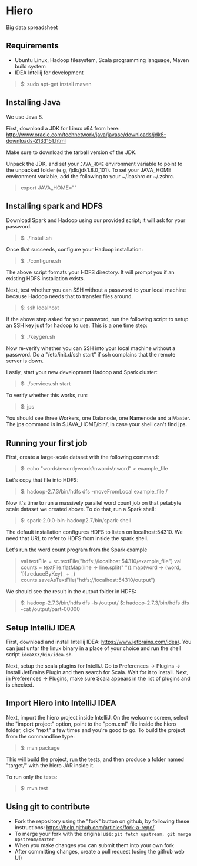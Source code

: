 # Hiero
Big data spreadsheet

## Requirements

* Ubuntu Linux, Hadoop filesystem, Scala programming language, Maven build system
* IDEA Intellij for development

> $: sudo apt-get install maven

## Installing Java

We use Java 8.

First, download a JDK for Linux x64 from here: http://www.oracle.com/technetwork/java/javase/downloads/jdk8-downloads-2133151.html

Make sure to download the tarball version of the JDK.

Unpack the JDK, and set your `JAVA_HOME` environment variable to point
to the unpacked folder (e.g, <fully qualified path
to>/jdk/jdk1.8.0_101). To set your JAVA_HOME environment variable, add
the following to your ~/.bashrc or ~/.zshrc.

> export JAVA_HOME="<path-to-jdk-folder>"

## Installing spark and HDFS

Download Spark and Hadoop using our provided script; it will ask for
your password.

> $: ./install.sh

Once that succeeds, configure your Hadoop installation:

> $: ./configure.sh

The above script formats your HDFS directory. It will prompt you if an
existing HDFS installation exists.

Next, test whether you can SSH without a password to your local
machine because Hadoop needs that to transfer files around.

> $: ssh localhost

If the above step asked for your password, run the following script to
setup an SSH key just for hadoop to use. This is a one time step:

> $: ./keygen.sh

Now re-verify whether you can SSH into your local machine without a
password. Do a "/etc/init.d/ssh start" if ssh complains that the
remote server is down.

Lastly, start your new development Hadoop and Spark cluster:

> $: ./services.sh start

To verify whether this works, run:

> $: jps

You should see three Workers, one Datanode, one Namenode and a
Master. The jps command is in $JAVA_HOME/bin/, in case your shell
can't find jps.

## Running your first job

First, create a large-scale dataset with the following command:

> $: echo "words\nwordywords\nwords\nword" > example_file

Let's copy that file into HDFS:

> $: hadoop-2.7.3/bin/hdfs dfs -moveFromLocal example_file /

Now it's time to run a massively parallel word count job on that
petabyte scale dataset we created above. To do that, run a Spark
shell:

> $: spark-2.0.0-bin-hadoop2.7/bin/spark-shell

The default installation configures HDFS to listen on
localhost:54310. We need that URL to refer to HDFS from inside the
spark shell.

Let's run the word count program from the Spark example

>  val textFile = sc.textFile("hdfs://localhost:54310/example_file")
>  val counts = textFile.flatMap(line => line.split(" ")).map(word => (word, 1)).reduceByKey(_ + _)
>  counts.saveAsTextFile("hdfs://localhost:54310/output")

We should see the result in the output folder in HDFS:

> $: hadoop-2.7.3/bin/hdfs dfs -ls /output/
> $: hadoop-2.7.3/bin/hdfs dfs -cat /output/part-00000


## Setup IntelliJ IDEA

First, download and install Intellij IDEA:
https://www.jetbrains.com/idea/.  You can just untar the linux binary
in a place of your choice and run the shell script
`ideaXXX/bin/idea.sh`.

Next, setup the scala plugins for IntelliJ. Go to Preferences ->
 Plugins -> Install JetBrains Plugin and then search for Scala. 
Wait for it to install. Next, in Preferences -> Plugins, make sure
Scala appears in the list of plugins and is checked.

## Import Hiero into IntelliJ IDEA

Next, import the hiero project inside IntelliJ.  On the welcome
screen, select the "import project" option, point to the "pom.xml"
file inside the hiero folder, click "next" a few times and you're good
to go.
To build the project from the commandline type:

> $: mvn package

This will build the project, run the tests, and then produce a folder
named "target/" with the hiero JAR inside it.

To run only the tests:

> $: mvn test

## Using git to contribute

* Fork the repository using the "fork" button on github, by following these instructions:
https://help.github.com/articles/fork-a-repo/
* To merge your fork with the original use: `git fetch upstream; git merge upstream/master`
* When you make changes you can submit them into your own fork
* After committing changes, create a pull request (using the github web UI)
